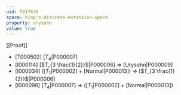 ```yaml
---
uid: T017638
space: bing's-discrete-extension-space
property: urysohn
value: true
---
```

[[Proof]]

* [T000502] [$T_4$|P000007]
* [I000114] [$T_{3 \frac{1}{2}}$|P000006] => [Urysohn|P000009]
* [I000034] ([$T_1$|P000002] + [Normal|P000013]) => [$T_{3 \frac{1}{2}}$|P000006]
* [I000098] [$T_4$|P000007] => ([$T_1$|P000002] + [Normal|P000013])

